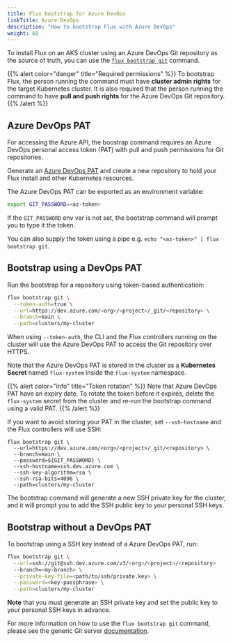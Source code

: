 ```yaml
---
title: Flux bootstrap for Azure DevOps
linkTitle: Azure DevOps
description: "How to bootstrap Flux with Azure DevOps"
weight: 60
---
```


To install Flux on an AKS cluster using an Azure DevOps Git repository as the source of truth,
you can use the [`flux bootstrap git`](generic-git-server.md) command.

{{% alert color="danger" title="Required permissions" %}}
To bootstrap Flux, the person running the command must have **cluster admin rights** for the target Kubernetes cluster.
It is also required that the person running the command to have **pull and push rights** for the Azure DevOps Git repository.
{{% /alert %}}

## Azure DevOps PAT

For accessing the Azure API, the boostrap command requires an Azure DevOps personal access token (PAT)
with pull and push permissions for Git repositories.

Generate an [Azure DevOps PAT](https://docs.microsoft.com/en-us/azure/devops/organizations/accounts/use-personal-access-tokens-to-authenticate?view=azure-devops&tabs=preview-page)
and create a new repository to hold your Flux install and other Kubernetes resources.

The Azure DevOps PAT can be exported as an environment variable:

```sh
export GIT_PASSWORD=<az-token>
```

If the `GIT_PASSWORD` env var is not set, the bootstrap command will prompt you to type it the token.

You can also supply the token using a pipe e.g. `echo "<az-token>" | flux bootstrap git`.

## Bootstrap using a DevOps PAT

Run the bootstrap for a repository using token-based authentication:

```sh
flux bootstrap git \
  --token-auth=true \
  --url=https://dev.azure.com/<org>/<project>/_git/<repository> \
  --branch=main \
  --path=clusters/my-cluster
```

When using `--token-auth`, the CLI and the Flux controllers running on the cluster will use the Azure DevOps PAT
to access the Git repository over HTTPS.

Note that the Azure DevOps PAT is stored in the cluster as a **Kubernetes Secret** named `flux-system`
inside the `flux-system` namespace.

{{% alert color="info" title="Token rotation" %}}
Note that Azure DevOps PAT have an expiry date. To rotate the token before it expires,
delete the `flux-system` secret from the cluster and re-run
the bootstrap command using a valid PAT.
{{% /alert %}}

If you want to avoid storing your PAT in the cluster, set `--ssh-hostname` and the Flux controllers will use SSH:

```shell
flux bootstrap git \
  --url=https://dev.azure.com/<org>/<project>/_git/<repository> \
  --branch=main \
  --password=${GIT_PASSWORD} \
  --ssh-hostname=ssh.dev.azure.com \
  --ssh-key-algorithm=rsa \
  --ssh-rsa-bits=4096 \
  --path=clusters/my-cluster
```

The bootstrap command will generate a new SSH private key for the cluster,
and it will prompt you to add the SSH public key to your personal SSH keys.

## Bootstrap without a DevOps PAT

To bootstrap using a SSH key instead of a Azure DevOps PAT, run:

```sh
flux bootstrap git \
  --url=ssh://git@ssh.dev.azure.com/v3/<org>/<project>/<repository>
  --branch=<my-branch> \
  --private-key-file=<path/to/ssh/private.key> \
  --password=<key-passphrase> \
  --path=clusters/my-cluster
```

**Note** that you must generate an SSH private key and set the public key to your personal SSH keys in advance.

For more information on how to use the `flux bootstrap git` command,
please see the generic Git server [documentation](generic-git-server.md).
